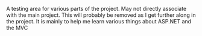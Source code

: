 A testing area for various parts of the project. May not directly associate with the main project. This will probably be removed as I get further along in the project. It is mainly to help me learn various things about ASP.NET and the MVC

